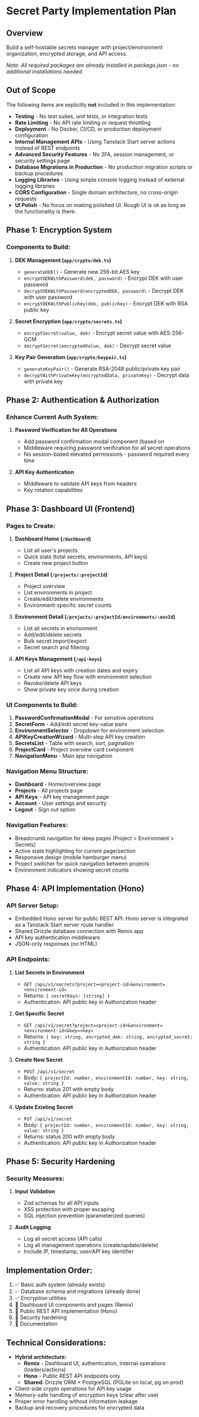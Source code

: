 # Secret Party Implementation Plan

## Overview

Build a self-hostable secrets manager with project/environment organization, encrypted storage, and API access.

_Note: All required packages are already installed in package.json - no additional installations needed._

## Out of Scope

The following items are explicitly **not** included in this implementation:

- **Testing** - No test suites, unit tests, or integration tests
- **Rate Limiting** - No API rate limiting or request throttling
- **Deployment** - No Docker, CI/CD, or production deployment configuration
- **Internal Management APIs** - Using Tanstack Start server actions instead of REST endpoints
- **Advanced Security Features** - No 2FA, session management, or security settings page
- **Database Migrations in Production** - No production migration scripts or backup procedures
- **Logging Libraries** - Using simple console logging instead of external logging libraries
- **CORS Configuration** - Single domain architecture, no cross-origin requests
- **UI Polish** - No focus on making polished UI. Rough UI is ok as long as the functionality is there.

## Phase 1: Encryption System

### Components to Build:

1. **DEK Management (`app/crypto/dek.ts`)**

   - `generateDEK()` - Generate new 256-bit AES key
   - `encryptDEKWithPassword(dek, password)` - Encrypt DEK with user password
   - `decryptDEKWithPassword(encryptedDEK, password)` - Decrypt DEK with user password
   - `encryptDEKWithPublicKey(dek, publicKey)` - Encrypt DEK with RSA public key

2. **Secret Encryption (`app/crypto/secrets.ts`)**

   - `encryptSecret(value, dek)` - Encrypt secret value with AES-256-GCM
   - `decryptSecret(encryptedValue, dek)` - Decrypt secret value

3. **Key Pair Generation (`app/crypto/keypair.ts`)**
   - `generateKeyPair()` - Generate RSA-2048 public/private key pair
   - `decryptWithPrivateKey(encryptedData, privateKey)` - Decrypt data with private key

## Phase 2: Authentication & Authorization

### Enhance Current Auth System:

1. **Password Verification for All Operations**

   - Add password confirmation modal component (based on <dialog>)
   - Middleware requiring password verification for all secret operations
   - No session-based elevated permissions - password required every time

2. **API Key Authentication**
   - Middleware to validate API keys from headers
   - Key rotation capabilities

## Phase 3: Dashboard UI (Frontend)

### Pages to Create:

1. **Dashboard Home (`/dashboard`)**

   - List all user's projects
   - Quick stats (total secrets, environments, API keys)
   - Create new project button

2. **Project Detail (`/projects/:projectId`)**

   - Project overview
   - List environments in project
   - Create/edit/delete environments
   - Environment-specific secret counts

3. **Environment Detail (`/projects/:projectId/environments/:envId`)**

   - List all secrets in environment
   - Add/edit/delete secrets
   - Bulk secret import/export
   - Secret search and filtering

4. **API Keys Management (`/api-keys`)**

   - List all API keys with creation dates and expiry
   - Create new API key flow with environment selection
   - Revoke/delete API keys
   - Show private key once during creation

### UI Components to Build:

1. **PasswordConfirmationModal** - For sensitive operations
2. **SecretForm** - Add/edit secret key-value pairs
3. **EnvironmentSelector** - Dropdown for environment selection
4. **APIKeyCreationWizard** - Multi-step API key creation
5. **SecretsList** - Table with search, sort, pagination
6. **ProjectCard** - Project overview card component
7. **NavigationMenu** - Main app navigation

### Navigation Menu Structure:

- **Dashboard** - Home/overview page
- **Projects** - All projects page
- **API Keys** - API key management page
- **Account** - User settings and security
- **Logout** - Sign out option

### Navigation Features:

- Breadcrumb navigation for deep pages (Project > Environment > Secrets)
- Active state highlighting for current page/section
- Responsive design (mobile hamburger menu)
- Project switcher for quick navigation between projects
- Environment indicators showing secret counts

## Phase 4: API Implementation (Hono)

### API Server Setup:

- Embedded Hono server for public REST API. Hono server is integrated as a Tanstack Start server route handler.
- Shared Drizzle database connection with Remix app
- API key authentication middleware
- JSON-only responses (no HTML)

### API Endpoints:

1. **List Secrets in Environment**

   - `GET /api/v1/secrets?project=<project-id>&environment=<environment-id>`
   - Returns: `{ secretKeys: [string] }`
   - Authentication: API public key in Authorization header

2. **Get Specific Secret**

   - `GET /api/v1/secret?project=<project-id>&environment=<environment-id>&key=<key>`
   - Returns: `{ key: string, encrypted_dek: string, encrypted_secret: string }`
   - Authentication: API public key in Authorization header

3. **Create New Secret**

   - `POST /api/v1/secret`
   - Body: `{ projectId: number, environmentId: number, key: string, value: string }`
   - Returns: status 201 with empty body
   - Authentication: API public key in Authorization header

4. **Update Existing Secret**
   - `PUT /api/v1/secret`
   - Body: `{ projectId: number, environmentId: number, key: string, value: string }`
   - Returns: status 200 with empty body
   - Authentication: API public key in Authorization header

## Phase 5: Security Hardening

### Security Measures:

1. **Input Validation**

   - Zod schemas for all API inputs
   - XSS protection with proper escaping
   - SQL injection prevention (parameterized queries)

2. **Audit Logging**

   - Log all secret access (API calls)
   - Log all management operations (create/update/delete)
   - Include IP, timestamp, user/API key identifier

## Implementation Order:

1. ✅ Basic auth system (already exists)
2. ✅ Database schema and migrations (already done)
3. ✅ Encryption utilities
4. 🔄 Dashboard UI components and pages (Remix)
5. 🔄 Public REST API implementation (Hono)
6. 🔄 Security hardening
7. 🔄 Documentation

## Technical Considerations:

- **Hybrid architecture:**
  - **Remix** - Dashboard UI, authentication, internal operations (loaders/actions)
  - **Hono** - Public REST API endpoints only
  - **Shared:** Drizzle ORM + PostgreSQL (PGLite on local, pg on prod)
- Client-side crypto operations for API key usage
- Memory-safe handling of encryption keys (clear after use)
- Proper error handling without information leakage
- Backup and recovery procedures for encrypted data
